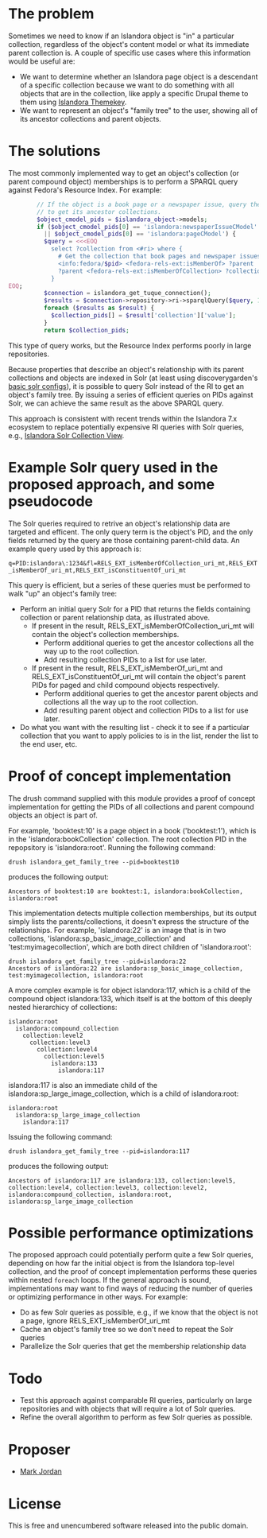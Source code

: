 # The problem

Sometimes we need to know if an Islandora object is "in" a particular collection, regardless of the object's content model or what its immediate parent collection is. A couple of specific use cases where this information would be useful are:
* We want to determine whether an Islandora page object is a descendant of a specific collection because we want to do something with all objects that are in the collection, like apply a specific Drupal theme to them using [Islandora Themekey](https://github.com/mjordan/islandora_themekey).
* We want to represent an object's "family tree" to the user, showing all of its ancestor collections and parent objects.

# The solutions

The most commonly implemented way to get an object's collection (or parent compound object) memberships is to perform a SPARQL query against Fedora's Resource Index. For example:

```php
        // If the object is a book page or a newspaper issue, query the RI
        // to get its ancestor collections.
        $object_cmodel_pids = $islandora_object->models;
        if ($object_cmodel_pids[0] == 'islandora:newspaperIssueCModel'
          || $object_cmodel_pids[0] == 'islandora:pageCModel') {
          $query = <<<EOQ
            select ?collection from <#ri> where {
              # Get the collection that book pages and newspaper issues belong to.
              <info:fedora/$pid> <fedora-rels-ext:isMemberOf> ?parent .
              ?parent <fedora-rels-ext:isMemberOfCollection> ?collection .
            }
EOQ;
          $connection = islandora_get_tuque_connection();
          $results = $connection->repository->ri->sparqlQuery($query, 1);
          foreach ($results as $result) {
            $collection_pids[] = $result['collection']['value'];
          }
          return $collection_pids;
```

This type of query works, but the Resource Index performs poorly in large repositories.

Because properties that describe an object's relationship with its parent collections and objects are indexed in Solr (at least using discoverygarden's [basic solr configs](https://github.com/discoverygarden/basic-solr-config)), it is possible to query Solr instead of the RI to get an object's family tree. By issuing a series of efficient queries on PIDs against Solr, we can achieve the same result as the above SPARQL query.

This approach is consistent with recent trends within the Islandora 7.x ecosystem to replace potentially expensive RI queries with Solr queries, e.g., [Islandora Solr Collection View](https://github.com/Islandora-Labs/islandora_solr_collection_view).

# Example Solr query used in the proposed approach, and some pseudocode

The Solr queries required to retrive an object's relationship data are targeted and efficent. The only query term is the object's PID, and the only fields returned by the query are those containing parent-child data. An example query used by this approach is:

`q=PID:islandora\:1234&fl=RELS_EXT_isMemberOfCollection_uri_mt,RELS_EXT_isMemberOf_uri_mt,RELS_EXT_isConstituentOf_uri_mt`

This query is efficient, but a series of these queries must be performed to walk "up" an object's family tree:

* Perform an initial query Solr for a PID that returns the fields containing collection or parent relationship data, as illustrated above.
  * If present in the result, RELS_EXT_isMemberOfCollection_uri_mt will contain the object's collection memberships.
    * Perform additional queries to get the ancestor collections all the way up to the root collection.
    * Add resulting collection PIDs to a list for use later.
  * If present in the result, RELS_EXT_isMemberOf_uri_mt and RELS_EXT_isConstituentOf_uri_mt will contain the object's parent PIDs for paged and child compound objects respectively.
    * Perform additional queries to get the ancestor parent objects and collections all the way up to the root collection.
    * Add resulting parent object and collection PIDs to a list for use later.
* Do what you want with the resulting list - check it to see if a particular collection that you want to apply policies to is in the list, render the list to the end user, etc.

# Proof of concept implementation

The drush command supplied with this module provides a proof of concept implementation for getting the PIDs of all collections and parent compound objects an object is part of. 

For example, 'booktest:10' is a page object in a book ('booktest:1'), which is in the 'islandora:bookCollection' collection. The root collection PID in the repopsitory is 'islandora:root'. Running the following command:

```
drush islandora_get_family_tree --pid=booktest10
```

produces the following output:

```
Ancestors of booktest:10 are booktest:1, islandora:bookCollection, islandora:root
```

This implementation detects multiple collection memberships, but its output simply lists the parents/collections, it doesn't express the structure of the relationships. For example, 'islandora:22' is an image that is in two collections, 'islandora:sp_basic_image_collection' and 'test:myimagecollection', which are both direct children of 'islandora:root':

```
drush islandora_get_family_tree --pid=islandora:22
Ancestors of islandora:22 are islandora:sp_basic_image_collection, test:myimagecollection, islandora:root
```

A more complex example is for object islandora:117, which is a child of the compound object islandora:133, which itself is at the bottom of this deeply nested hierarchicy of collections:

```
islandora:root
  islandora:compound_collection
    collection:level2
      collection:level3
        collection:level4
          collection:level5
            islandora:133
              islandora:117
```

islandora:117 is also an immediate child of the islandora:sp_large_image_collection, which is a child of islandora:root:

```
islandora:root
  islandora:sp_large_image_collection
    islandora:117
```

Issuing the following command:

```
drush islandora_get_family_tree --pid=islandora:117
```
produces the following output:

```
Ancestors of islandora:117 are islandora:133, collection:level5, collection:level4, collection:level3, collection:level2, islandora:compound_collection, islandora:root, islandora:sp_large_image_collection
```

# Possible performance optimizations

The proposed approach could potentially perform quite a few Solr queries, depending on how far the initial object is from the Islandora top-level collection, and the proof of concept implementation performs these queries within nested `foreach` loops. If the general approach is sound, implementations may want to find ways of reducing the number of queries or optimizing performance in other ways. For example:

* Do as few Solr queries as possible, e.g., if we know that the object is not a page, ignore RELS_EXT_isMemberOf_uri_mt
* Cache an object's family tree so we don't need to repeat the Solr queries
* Parallelize the Solr queries that get the membership relationship data

# Todo

* Test this approach against comparable RI queries, particularly on large repositories and with objects that will require a lot of Solr queries.
* Refine the overall algorithm to perform as few Solr queries as possible.

# Proposer

* [Mark Jordan](https://github.com/mjordan)

# License

This is free and unencumbered software released into the public domain.
